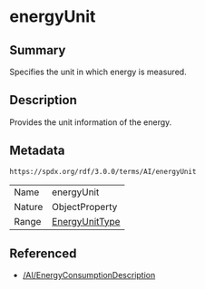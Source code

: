 <!-- Automatically generated by spec-parser v2.1.0 on 2024-06-17T10:36:57.838737+00:00 -->
<!-- SPDX-License-Identifier: Community-Spec-1.0 -->

# energyUnit

## Summary

Specifies the unit in which energy is measured.


## Description

Provides the unit information of the energy.


## Metadata

`https://spdx.org/rdf/3.0.0/terms/AI/energyUnit`


| | |
|---|---|
| Name | energyUnit |
| Nature | ObjectProperty |
| Range | [EnergyUnitType](../Vocabularies/EnergyUnitType.md) |




## Referenced

- [/AI/EnergyConsumptionDescription](../../AI/Classes/EnergyConsumptionDescription.md)

